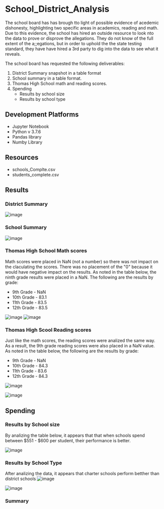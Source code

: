 # School_District_Analysis
The school board has has brough tto light of possible evidence of acedemic dishonesty, highlighting two specific areas in academics, reading and math. Due to this evidence, the school has hired an outside resource to look nto the data to prove or disprove the allegations.  They do not know of the full extent of the a;;egations, but in order to uphold the the state testing standard, they have have hired a 3rd party to dig into the data to see what it reveals.

The school board has requested the following deliverables:
1. District Summary snapshot in a table format
2. School summary in a table format.
3. Thomas High School math and reading scores.
4. Spending
    - Results by school size
    - Results by school type


## Development Platforms

 - Jupyter Notebook
 - Python v 3.7.6
 - Pandas library
 - Numby Library

## Resources
 - schools_Complte.csv
 - students_complete.csv

## Results



### District Summary

![image](https://user-images.githubusercontent.com/94253815/146627702-6e947c5d-023f-459f-8cdd-75e820fab993.png)




### School Summary

![image](https://user-images.githubusercontent.com/94253815/146627726-d0e3c462-44a1-419b-9f15-fc1b7ffbc249.png)


### Thomas High School Math scores
Math scores were placed in NaN (not a number) so there was not impact on the claculating the scores. There was no placement of the "0" because it would have negative impact on the results. As noted in the table below, the ninth grade results were placed in a NaN. The following are the results by grade:
 - 9th Grade - NaN
 - 10th Grade - 83.1
 - 11th Grade - 83.5
 - 12th Grade - 83.5
 
![image](https://user-images.githubusercontent.com/94253815/146628529-ee026620-154c-406d-9f06-5ce9f4ed2fc8.png)
![image](https://user-images.githubusercontent.com/94253815/146685694-7e0e8c43-03cc-4ae3-88c7-ec92e37351b0.png)

### Thomas High Scool Reading scores
Just like the math scores, the reading scores were analized the same way.  As a result, the 9th grade reading scores were also placed in a NaN value.  As noted in the table below, the following are the results by grade:
 - 9th Grade - NaN
 - 10th Grade - 84.3
 - 11th Grade - 83.6
 - 12th Grade - 84.3
 
![image](https://user-images.githubusercontent.com/94253815/146628530-962123cd-a561-4264-a2b1-7445ee3b2da8.png)

![image](https://user-images.githubusercontent.com/94253815/146685740-d336a368-04f6-42fa-a86c-9c9824d8bd4f.png)


## Spending


### Results by School size
By analizing the table below, it appears that that when schools spend between $551  - $600 per student, their performance is better.

![image](https://user-images.githubusercontent.com/94253815/146687944-f85c2bf6-40fa-415e-91dc-9d1b9e9f6be2.png)




### Results by School Type
After analizing the data, it appears that charter schools perform betther than district schools
![image](https://user-images.githubusercontent.com/94253815/146628707-b84e640b-5579-4c09-9b05-0a0abeab71fe.png)


![image](https://user-images.githubusercontent.com/94253815/146688223-60e4bd2a-9877-4748-9c80-015ef3ac1c50.png)


### Summary
